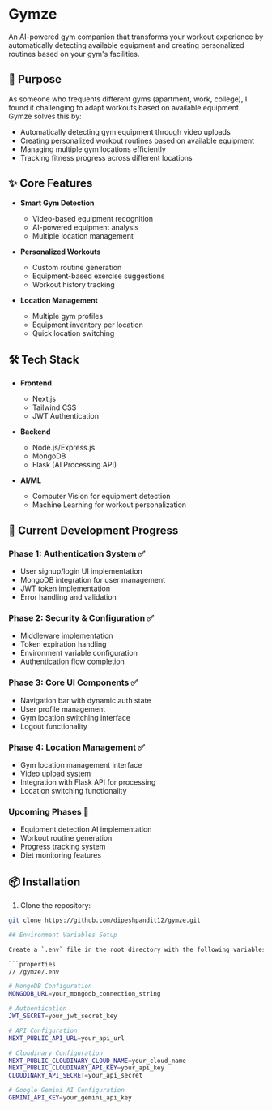 # Gymze

An AI-powered gym companion that transforms your workout experience by automatically detecting available equipment and creating personalized routines based on your gym's facilities.

## 🎯 Purpose

As someone who frequents different gyms (apartment, work, college), I found it challenging to adapt workouts based on available equipment. Gymze solves this by:
- Automatically detecting gym equipment through video uploads
- Creating personalized workout routines based on available equipment
- Managing multiple gym locations efficiently
- Tracking fitness progress across different locations

## ✨ Core Features

- **Smart Gym Detection**
  - Video-based equipment recognition
  - AI-powered equipment analysis
  - Multiple location management
  
- **Personalized Workouts**
  - Custom routine generation
  - Equipment-based exercise suggestions
  - Workout history tracking

- **Location Management**
  - Multiple gym profiles
  - Equipment inventory per location
  - Quick location switching

## 🛠 Tech Stack

- **Frontend**
  - Next.js
  - Tailwind CSS
  - JWT Authentication
  
- **Backend**
  - Node.js/Express.js
  - MongoDB
  - Flask (AI Processing API)

- **AI/ML**
  - Computer Vision for equipment detection
  - Machine Learning for workout personalization

## 🚀 Current Development Progress

### Phase 1: Authentication System ✅
- User signup/login UI implementation
- MongoDB integration for user management
- JWT token implementation
- Error handling and validation

### Phase 2: Security & Configuration ✅
- Middleware implementation
- Token expiration handling
- Environment variable configuration
- Authentication flow completion

### Phase 3: Core UI Components ✅
- Navigation bar with dynamic auth state
- User profile management
- Gym location switching interface
- Logout functionality

### Phase 4: Location Management ✅
- Gym location management interface
- Video upload system
- Integration with Flask API for processing
- Location switching functionality

### Upcoming Phases 🚧
- Equipment detection AI implementation
- Workout routine generation
- Progress tracking system
- Diet monitoring features

## 📦 Installation

1. Clone the repository:
```bash
git clone https://github.com/dipeshpandit12/gymze.git

## Environment Variables Setup

Create a `.env` file in the root directory with the following variables:

```properties
// /gymze/.env

# MongoDB Configuration
MONGODB_URL=your_mongodb_connection_string

# Authentication
JWT_SECRET=your_jwt_secret_key

# API Configuration
NEXT_PUBLIC_API_URL=your_api_url

# Cloudinary Configuration
NEXT_PUBLIC_CLOUDINARY_CLOUD_NAME=your_cloud_name
NEXT_PUBLIC_CLOUDINARY_API_KEY=your_api_key
CLOUDINARY_API_SECRET=your_api_secret

# Google Gemini AI Configuration
GEMINI_API_KEY=your_gemini_api_key